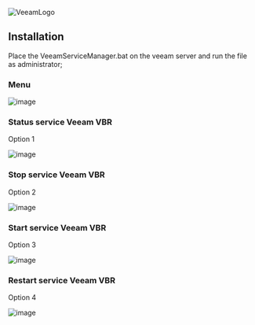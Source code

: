 ![VeeamLogo](https://cdn.veeam.com/content/dam/veeam/global/veeam-graphics/veeam_logo_topaz-500.png.web.480.480.webp)


## Installation

Place the VeeamServiceManager.bat on the veeam server and run the file as administrator;


### Menu

![image](https://user-images.githubusercontent.com/25879162/216485173-d95a4e96-94e2-4f4f-8ac7-5c9ef26bfba1.png)


### Status service Veeam VBR
 
 Option 1 

 ![image](https://user-images.githubusercontent.com/25879162/216484924-95a708ee-d3d9-4fb2-80e5-67eecb398b0f.png)


### Stop service Veeam VBR

 Option 2
 
![image](https://user-images.githubusercontent.com/25879162/216483731-6ffc9c3a-719a-4bcc-a521-1a961c9e7fc2.png)

### Start service Veeam VBR

Option 3
 
![image](https://user-images.githubusercontent.com/25879162/216484235-862b8c22-ae62-41ae-be38-a43d3ce93bb5.png)

### Restart service Veeam VBR

Option 4

![image](https://user-images.githubusercontent.com/25879162/216484370-7ed14428-68f4-4bbe-9fef-8b82bc203375.png)
